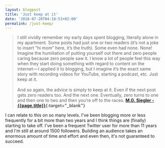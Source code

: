 ```yaml
---
layout: blogpost
title: 'Just keep at it'
date: '2018-07-20T04:18:53+02:00'
permalink: /just-keep/
---
```

>I still vividly remember my early days spent blogging, literally alone in my apartment. Some posts had just one or two readers (it’s not a joke to insert “hi mom” here, it’s the truth). Some even had none. None! Imagine the humiliation of putting yourself out there and zero people caring because zero people saw it. I know a lot of people feel this way when they start doing something with regard to content on the internet — I applied it to blogging, but I imagine it’s the exact same story with recording videos for YouTube, starting a podcast, etc. Just keep at it.<br /><br />
And so again, the advice is simply to keep at it. Even if the next post gets zero readers too. And the next one. Eventually, zero turns to one and then one to two and then you’re off to the races.
**[M.G. Siegler - {{page.title}}](https://500ish.com/just-keep-at-it-d852a5d8a58b){:target="_blank"}**

I can relate to this on so many levels. I've been blogging more or less frequently for a bit more than two years and I think things are (finally) starting to take off. I've been a frequent Twitter user for more than 11 years and I'm still at around 1500 followers. Building an audience takes an enormous amount of time and effort and even then, it's not guaranteed to succeed. 
